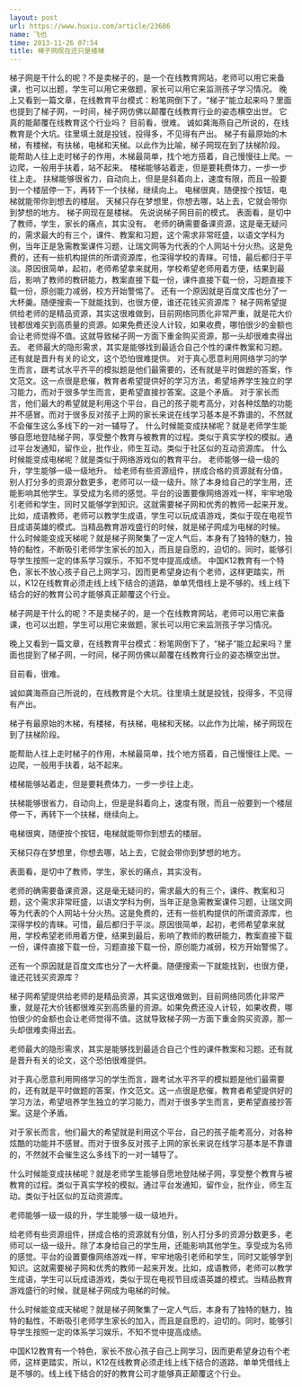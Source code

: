 ```yaml
---
layout: post
url: https://www.huxiu.com/article/23686
name: 飞也
time: 2013-11-26 07:54
title: 梯子网现在还只是楼梯
---
```

梯子网是干什么的呢？不是卖梯子的，是一个在线教育网站，老师可以用它来备课，也可以出题，学生可以用它来做题，家长可以用它来监测孩子学习情况。 晚上又看到一篇文章，在线教育平台模式：粉笔网倒下了，“梯子”能立起来吗？里面也提到了梯子网，一时间，梯子网仿佛以颠覆在线教育行业的姿态横空出世。 它真的能颠覆在线教育这个行业吗？ 目前看，很难。 诚如龚海燕自己所说的，在线教育是个大坑。往里填土就是投钱，投得多，不见得有产出。 梯子有最原始的木梯，有楼梯，有扶梯，电梯和天梯。以此作为比喻，梯子网现在到了扶梯阶段。 能帮助人往上走时梯子的作用，木梯最简单，找个地方搭着，自己慢慢往上爬。一边爬，一般用手扶着，站不起来。 楼梯能够站着走，但是要耗费体力，一步一步往上走。 扶梯能够很省力，自动向上，但是是斜着向上，速度有限，而且一般要到一个楼层停一下，再转下一个扶梯，继续向上。 电梯很爽，随便按个按钮，电梯就能带你到想去的楼层。 天梯只存在梦想里，你想去哪，站上去，它就会带你到梦想的地方。 梯子网现在是楼梯。 先说说梯子网目前的模式。 表面看，是切中了教师，学生，家长的痛点，其实没有。 老师的确需要备课资源，这是毫无疑问的，需求最大的有三个，课件、教案和习题，这个需求非常旺盛，以语文学科为例，当年正是急需教案课件习题，让瑞文网等为代表的个人网站十分火热。这是免费的，还有一些机构提供的所谓资源库，也深得学校的青睐。可惜，最后都归于平淡。原因很简单，起初，老师希望拿来就用，学校希望老师用着方便，结果到最后，影响了教师的教研能力，教案直接下载一份，课件直接下载一份，习题直接下载一份，原创能力减弱，校方开始警惕了。 还有一个原因就是百度文库也分了一大杯羹。随便搜索一下就能找到，也很方便，谁还花钱买资源库？ 梯子网希望提供给老师的是精品资源，其实这很难做到，目前网络同质化非常严重，就是花大价钱都很难买到高质量的资源。如果免费还没人计较，如果收费，哪怕很少的金额也会让老师觉得不值。这就导致梯子网一方面下重金购买资源，那一头却很难卖得出去。 老师最大的隐形需求，其实是能够找到最适合自己个性的课件教案和习题。还有就是晋升有关的论文，这个恐怕很难提供。 对于真心愿意利用网络学习的学生而言，跟考试水平齐平的模拟题是他们最需要的，还有就是平时做题的答案，作文范文。这一点很是悲催，教育者希望提供好的学习方法，希望培养学生独立的学习能力，而对于很多学生而言，更希望直接抄答案。这是个矛盾。 对于家长而言，他们最大的希望就是利用这个平台，自己的孩子能考高分，对各种炫酷的功能并不感冒。而对于很多反对孩子上网的家长来说在线学习基本是不靠谱的，不然就不会催生这么多线下的一对一辅导了。 什么时候能变成扶梯呢？就是老师学生能够自愿地登陆梯子网，享受整个教育与被教育的过程。类似于真实学校的模拟。通过平台发通知，留作业，批作业，师生互动。类似于社区似的互动资源库。 什么时候能变成电梯呢？就是类似于网络游戏似的教育平台。 老师能够一级一级的升，学生能够一级一级地升。 给老师有些资源组件，拼成合格的资源就有分值，别人打分多的资源分数更多，老师可以一级一级升。除了本身给自己的学生用，还能影响其他学生。享受成为名师的感觉。平台的设置要像网络游戏一样，牢牢地吸引老师和学生，同时又能够学到知识。这就需要梯子网和优秀的教师一起来开发。比如，成语教师，老师可以教学生成语，学生可以玩成语游戏，类似于现在电视节目成语英雄的模式。当精品教育游戏盛行的时候，就是梯子网成为电梯的时候。 什么时候能变成天梯呢？就是梯子网聚集了一定人气后，本身有了独特的魅力，独特的黏性，不断吸引老师学生家长的加入，而且是自愿的，迫切的。同时，能够引导学生按照一定的体系学习娱乐，不知不觉中提高成绩。 中国K12教育有一个特色，家长不放心孩子自己上网学习，因而更希望身边有个老师，这样更踏实，所以，K12在线教育必须走线上线下结合的道路，单单凭借线上是不够的。线上线下结合的好的教育公司才能够真正颠覆这个行业。

梯子网是干什么的呢？不是卖梯子的，是一个在线教育网站，老师可以用它来备课，也可以出题，学生可以用它来做题，家长可以用它来监测孩子学习情况。

晚上又看到一篇文章，在线教育平台模式：粉笔网倒下了，“梯子”能立起来吗？里面也提到了梯子网，一时间，梯子网仿佛以颠覆在线教育行业的姿态横空出世。

目前看，很难。

诚如龚海燕自己所说的，在线教育是个大坑。往里填土就是投钱，投得多，不见得有产出。

梯子有最原始的木梯，有楼梯，有扶梯，电梯和天梯。以此作为比喻，梯子网现在到了扶梯阶段。

能帮助人往上走时梯子的作用，木梯最简单，找个地方搭着，自己慢慢往上爬。一边爬，一般用手扶着，站不起来。

楼梯能够站着走，但是要耗费体力，一步一步往上走。

扶梯能够很省力，自动向上，但是是斜着向上，速度有限，而且一般要到一个楼层停一下，再转下一个扶梯，继续向上。

电梯很爽，随便按个按钮，电梯就能带你到想去的楼层。

天梯只存在梦想里，你想去哪，站上去，它就会带你到梦想的地方。

表面看，是切中了教师，学生，家长的痛点，其实没有。

老师的确需要备课资源，这是毫无疑问的，需求最大的有三个，课件、教案和习题，这个需求非常旺盛，以语文学科为例，当年正是急需教案课件习题，让瑞文网等为代表的个人网站十分火热。这是免费的，还有一些机构提供的所谓资源库，也深得学校的青睐。可惜，最后都归于平淡。原因很简单，起初，老师希望拿来就用，学校希望老师用着方便，结果到最后，影响了教师的教研能力，教案直接下载一份，课件直接下载一份，习题直接下载一份，原创能力减弱，校方开始警惕了。

还有一个原因就是百度文库也分了一大杯羹。随便搜索一下就能找到，也很方便，谁还花钱买资源库？

梯子网希望提供给老师的是精品资源，其实这很难做到，目前网络同质化非常严重，就是花大价钱都很难买到高质量的资源。如果免费还没人计较，如果收费，哪怕很少的金额也会让老师觉得不值。这就导致梯子网一方面下重金购买资源，那一头却很难卖得出去。

老师最大的隐形需求，其实是能够找到最适合自己个性的课件教案和习题。还有就是晋升有关的论文，这个恐怕很难提供。

对于真心愿意利用网络学习的学生而言，跟考试水平齐平的模拟题是他们最需要的，还有就是平时做题的答案，作文范文。这一点很是悲催，教育者希望提供好的学习方法，希望培养学生独立的学习能力，而对于很多学生而言，更希望直接抄答案。这是个矛盾。

对于家长而言，他们最大的希望就是利用这个平台，自己的孩子能考高分，对各种炫酷的功能并不感冒。而对于很多反对孩子上网的家长来说在线学习基本是不靠谱的，不然就不会催生这么多线下的一对一辅导了。

什么时候能变成扶梯呢？就是老师学生能够自愿地登陆梯子网，享受整个教育与被教育的过程。类似于真实学校的模拟。通过平台发通知，留作业，批作业，师生互动。类似于社区似的互动资源库。

老师能够一级一级的升，学生能够一级一级地升。

给老师有些资源组件，拼成合格的资源就有分值，别人打分多的资源分数更多，老师可以一级一级升。除了本身给自己的学生用，还能影响其他学生。享受成为名师的感觉。平台的设置要像网络游戏一样，牢牢地吸引老师和学生，同时又能够学到知识。这就需要梯子网和优秀的教师一起来开发。比如，成语教师，老师可以教学生成语，学生可以玩成语游戏，类似于现在电视节目成语英雄的模式。当精品教育游戏盛行的时候，就是梯子网成为电梯的时候。

什么时候能变成天梯呢？就是梯子网聚集了一定人气后，本身有了独特的魅力，独特的黏性，不断吸引老师学生家长的加入，而且是自愿的，迫切的。同时，能够引导学生按照一定的体系学习娱乐，不知不觉中提高成绩。

中国K12教育有一个特色，家长不放心孩子自己上网学习，因而更希望身边有个老师，这样更踏实，所以，K12在线教育必须走线上线下结合的道路，单单凭借线上是不够的。线上线下结合的好的教育公司才能够真正颠覆这个行业。

